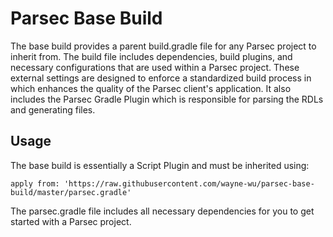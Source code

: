 # Parsec Base Build
The base build provides a parent build.gradle file for any Parsec project to inherit from. The build file includes
dependencies, build plugins, and necessary configurations that are used within a Parsec project. These external settings
are designed to enforce a standardized build process in which enhances the quality of the Parsec client's application.
It also includes the Parsec Gradle Plugin which is responsible for parsing the RDLs and generating files.

## Usage
The base build is essentially a Script Plugin and must be inherited using:
```
apply from: 'https://raw.githubusercontent.com/wayne-wu/parsec-base-build/master/parsec.gradle'
```

The parsec.gradle file includes all necessary dependencies for you to get started with a Parsec project.
